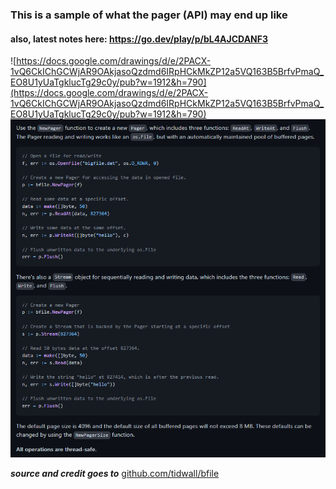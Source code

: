 ### This is a sample of what the pager (**API**) may end up like

#### also, latest notes here: https://go.dev/play/p/bL4AJCDANF3

![https://docs.google.com/drawings/d/e/2PACX-1vQ6CkIChGCWjAR9OAkjasoQzdmd6IRpHCkMkZP12a5VQ163B5BrfvPmaQ_EO8U1yUaTgklucTg29c0y/pub?w=1912&h=790](https://docs.google.com/drawings/d/e/2PACX-1vQ6CkIChGCWjAR9OAkjasoQzdmd6IRpHCkMkZP12a5VQ163B5BrfvPmaQ_EO8U1yUaTgklucTg29c0y/pub?w=1912&h=790)
![foo bar](../util/pager-sample.png)

***source and credit goes to*** [github.com/tidwall/bfile](https://github.com/tidwall/bfile)